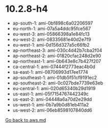 
 # 10.2.8-h4
- ap-south-1: ami-0bf898c6a02206597
- eu-north-1: ami-07a5a4ddc95fce567
- eu-west-3: ami-05866398a1e84fc13
- eu-west-2: ami-08335681e40d2e7f9
- eu-west-1: ami-0d156d327a5c66fb2
- ap-northeast-3: ami-030c4d42b7cba2f04
- ap-northeast-2: ami-01820cfac248d2e90
- ap-northeast-1: ami-0b643e8c7b427f207
- ca-central-1: ami-07444f2773eac4b0d
- sa-east-1: ami-08706993d17ee1774
- ap-southeast-1: ami-01db5f51cf9191ec2
- ap-southeast-2: ami-0c027bde7739e63eb
- eu-central-1: ami-020d65340b29d1919
- us-east-1: ami-05f7154767442349c
- us-east-2: ami-04448a6a70d2e29dd
- us-west-1: ami-0b7a9b0d81eb411a2
- us-west-2: ami-06eb8598107840dd6

[Go back to aws.md](../../aws.md) 
